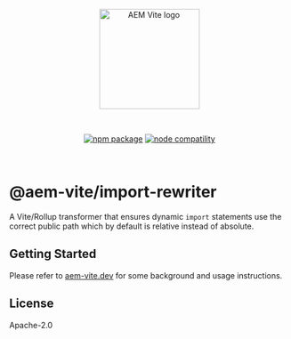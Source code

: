 <p align="center">
  <a href="https://aem-vite.dev" target="_blank" rel="noopener noreferrer">
    <img width="180" src="https://aem-vite.dev/static/logo-outlined.png" alt="AEM Vite logo">
  </a>
</p>
<br/>
<p align="center">
  <a href="https://npmjs.com/package/@aem-vite/import-rewriter"><img src="https://img.shields.io/npm/v/@aem-vite/import-rewriter.svg" alt="npm package"></a>
  <a href="https://nodejs.org/en/about/releases/"><img src="https://img.shields.io/node/v/@aem-vite/import-rewriter.svg" alt="node compatility"></a>
</p>
<br/>

# @aem-vite/import-rewriter

A Vite/Rollup transformer that ensures dynamic `import` statements use the correct public path which by default is relative instead of absolute.

## Getting Started

Please refer to [aem-vite.dev](https://aem-vite.dev/guide/front-end/dynamic-imports/) for some background and usage instructions.

## License

Apache-2.0

